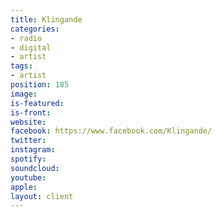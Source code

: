 ```yaml
---
title: Klingande
categories:
- radio
- digital
- artist
tags:
- artist
position: 185
image: 
is-featured: 
is-front: 
website: 
facebook: https://www.facebook.com/Klingande/
twitter: 
instagram: 
spotify: 
soundcloud: 
youtube: 
apple: 
layout: client
---
```


